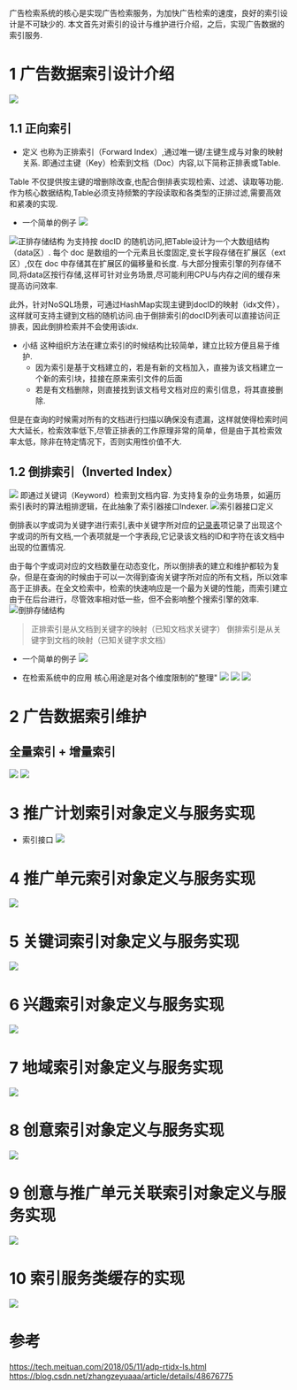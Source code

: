 广告检索系统的核心是实现广告检索服务，为加快广告检索的速度，良好的索引设计是不可缺少的.
本文首先对索引的设计与维护进行介绍，之后，实现广告数据的索引服务.

# 1 广告数据索引设计介绍
![](https://upload-images.jianshu.io/upload_images/4685968-ea8592a83b6925b3.png?imageMogr2/auto-orient/strip%7CimageView2/2/w/1240)

## 1.1 正向索引
- 定义
也称为正排索引（Forward Index）,通过唯一键/主键生成与对象的映射关系.
即通过主键（Key）检索到文档（Doc）内容,以下简称正排表或Table.

Table 不仅提供按主键的增删除改查,也配合倒排表实现检索、过滤、读取等功能.
作为核心数据结构,Table必须支持频繁的字段读取和各类型的正排过滤,需要高效和紧凑的实现.
- 一个简单的例子
![](https://upload-images.jianshu.io/upload_images/4685968-9eefc4167af02662.png?imageMogr2/auto-orient/strip%7CimageView2/2/w/1240)

![正排存储结构](https://upload-images.jianshu.io/upload_images/4685968-c5a077870087b328.png?imageMogr2/auto-orient/strip%7CimageView2/2/w/1240)
为支持按 docID 的随机访问,把Table设计为一个大数组结构（data区）.
每个 doc 是数组的一个元素且长度固定,变长字段存储在扩展区（ext区）,仅在 doc 中存储其在扩展区的偏移量和长度.
与大部分搜索引擎的列存储不同,将data区按行存储,这样可针对业务场景,尽可能利用CPU与内存之间的缓存来提高访问效率.

此外，针对NoSQL场景，可通过HashMap实现主键到docID的映射（idx文件），这样就可支持主键到文档的随机访问.由于倒排索引的docID列表可以直接访问正排表，因此倒排检索并不会使用该idx.


- 小结
这种组织方法在建立索引的时候结构比较简单，建立比较方便且易于维护.
    - 因为索引是基于文档建立的，若是有新的文档加入，直接为该文档建立一个新的索引块，挂接在原来索引文件的后面
    - 若是有文档删除，则直接找到该文档号文档对应的索引信息，将其直接删除.

但是在查询的时候需对所有的文档进行扫描以确保没有遗漏，这样就使得检索时间大大延长，检索效率低下,尽管正排表的工作原理非常的简单，但是由于其检索效率太低，除非在特定情况下，否则实用性价值不大.

## 1.2 倒排索引（Inverted Index）
![](https://upload-images.jianshu.io/upload_images/4685968-f89659fd0fb6cbeb.png?imageMogr2/auto-orient/strip%7CimageView2/2/w/1240)
即通过关键词（Keyword）检索到文档内容.
为支持复杂的业务场景，如遍历索引表时的算法粗排逻辑，在此抽象了索引器接口Indexer.
![索引器接口定义](https://upload-images.jianshu.io/upload_images/4685968-4b7568d42e599cc2.png?imageMogr2/auto-orient/strip%7CimageView2/2/w/1240)

倒排表以字或词为关键字进行索引,表中关键字所对应的[记录表](https://www.baidu.com/s?wd=%E8%AE%B0%E5%BD%95%E8%A1%A8&tn=24004469_oem_dg&rsv_dl=gh_pl_sl_csd)项记录了出现这个字或词的所有文档,一个表项就是一个字表段,它记录该文档的ID和字符在该文档中出现的位置情况.

由于每个字或词对应的文档数量在动态变化，所以倒排表的建立和维护都较为复杂，但是在查询的时候由于可以一次得到查询关键字所对应的所有文档，所以效率高于正排表。在全文检索中，检索的快速响应是一个最为关键的性能，而索引建立由于在后台进行，尽管效率相对低一些，但不会影响整个搜索引擎的效率.
![倒排存储结构](https://upload-images.jianshu.io/upload_images/4685968-50415ac81071110f.png?imageMogr2/auto-orient/strip%7CimageView2/2/w/1240)

>正排索引是从文档到关键字的映射（已知文档求关键字）
倒排索引是从关键字到文档的映射（已知关键字求文档）

- 一个简单的例子
![](https://upload-images.jianshu.io/upload_images/4685968-982e507c5c307dd9.png?imageMogr2/auto-orient/strip%7CimageView2/2/w/1240)

- 在检索系统中的应用
核心用途是对各个维度限制的"整理"
![](https://upload-images.jianshu.io/upload_images/4685968-f9ada75f3f25406f.png?imageMogr2/auto-orient/strip%7CimageView2/2/w/1240)
![](https://upload-images.jianshu.io/upload_images/4685968-f8b6867b7cf485ef.png?imageMogr2/auto-orient/strip%7CimageView2/2/w/1240)
![](https://upload-images.jianshu.io/upload_images/4685968-57aa86eb657c2fef.png?imageMogr2/auto-orient/strip%7CimageView2/2/w/1240)

# 2 广告数据索引维护
## 全量索引 + 增量索引
![](https://upload-images.jianshu.io/upload_images/4685968-af117308d4858e72.png?imageMogr2/auto-orient/strip%7CimageView2/2/w/1240)
![](https://upload-images.jianshu.io/upload_images/4685968-dcde5cd1175dfa63.png?imageMogr2/auto-orient/strip%7CimageView2/2/w/1240)

 # 3 推广计划索引对象定义与服务实现
- 索引接口
![](https://upload-images.jianshu.io/upload_images/4685968-e45d77813cc07128.png?imageMogr2/auto-orient/strip%7CimageView2/2/w/1240)

# 4 推广单元索引对象定义与服务实现
![](https://upload-images.jianshu.io/upload_images/4685968-de431292e139ae19.png?imageMogr2/auto-orient/strip%7CimageView2/2/w/1240)

# 5 关键词索引对象定义与服务实现
![](https://upload-images.jianshu.io/upload_images/4685968-84c5955717518bee.png?imageMogr2/auto-orient/strip%7CimageView2/2/w/1240)

# 6 兴趣索引对象定义与服务实现
![](https://upload-images.jianshu.io/upload_images/4685968-a2bfca9ad07528ea.png?imageMogr2/auto-orient/strip%7CimageView2/2/w/1240)

# 7 地域索引对象定义与服务实现
![](https://upload-images.jianshu.io/upload_images/4685968-5aee7b92743585eb.png?imageMogr2/auto-orient/strip%7CimageView2/2/w/1240)

# 8 创意索引对象定义与服务实现
![](https://upload-images.jianshu.io/upload_images/4685968-a8a064a4bc753589.png?imageMogr2/auto-orient/strip%7CimageView2/2/w/1240)

# 9 创意与推广单元关联索引对象定义与服务实现
![](https://upload-images.jianshu.io/upload_images/4685968-8828c5edcd193661.png?imageMogr2/auto-orient/strip%7CimageView2/2/w/1240)

# 10 索引服务类缓存的实现
![](https://upload-images.jianshu.io/upload_images/4685968-8ea5a78e7f08dc57.png?imageMogr2/auto-orient/strip%7CimageView2/2/w/1240)

# 参考
https://tech.meituan.com/2018/05/11/adp-rtidx-ls.html
https://blog.csdn.net/zhangzeyuaaa/article/details/48676775
